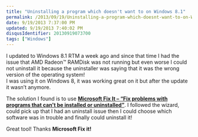 ```yaml
---
title: "Uninstalling a program which doesn't want to on Windows 8.1"
permalink: /2013/09/19/Uninstalling-a-program-which-doesnt-want-to-on-Windows-81/
date: 9/19/2013 7:37:00 PM
updated: 9/19/2013 7:40:02 PM
disqusIdentifier: 20130919073700
tags: ["Windows"]
---
```

I updated to Windows 8.1 RTM a week ago and since that time I had the issue that AMD Radeon™ RAMDisk was not running but even worse I could not uninstall it because the uninstaller was saying that it was the wrong version of the operating system!   
I was using it on Windows 8, it was working great on it but after the update it wasn’t anymore.

<!-- more -->
The solution I found is to use [**Microsoft Fix It – “Fix problems with programs that can't be installed or uninstalled”**](http://support.microsoft.com/mats/program_install_and_uninstall/). I followed the wizard, could pick up that I had an uninstall issue then I could choose which software was in trouble and finally could uninstall it!

Great tool! Thanks **Microsoft Fix it!**
